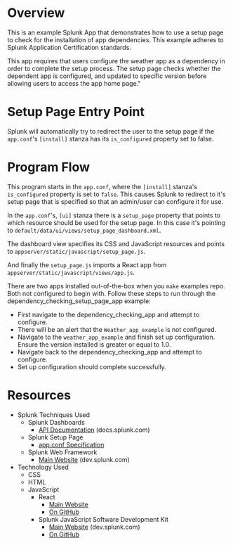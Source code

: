 # Overview

This is an example Splunk App that demonstrates how to use a setup page to check for the installation of app dependencies. This example adheres to Splunk Application Certification standards.

This app requires that users configure the weather app as a dependency in order to complete the setup process. The setup page checks whether the dependent app is configured, and updated to specific version before allowing users to access the app home page."

# Setup Page Entry Point

Splunk will automatically try to redirect the user to the setup page if the `app.conf`'s `[install]` stanza has its `is_configured` property set to false.

# Program Flow

This program starts in the `app.conf`, where the `[install]` stanza's `is_configured` property is set to `false`. This causes Splunk to redirect to it's setup page that is specified so that an admin/user can configure it for use.

In the `app.conf`'s, `[ui]` stanza there is a `setup_page` property that points to which resource should be used for the setup page. In this case it's pointing to `default/data/ui/views/setup_page_dashboard.xml`.

The dashboard view specifies its CSS and JavaScript resources and points to `appserver/static/javascript/setup_page.js`.

And finally the `setup_page.js` imports a React app from `appserver/static/javascript/views/app.js`.

There are two apps installed out-of-the-box when you `make` examples repo. Both not configured to begin with. Follow these steps to run through the dependency_checking_setup_page_app example:
- First navigate to the dependency_checking_app and attempt to configure. 
- There will be an alert that the `Weather_app_example` is not configured.
- Navigate to the `weather_app_example` and finish set up configuration. Ensure the version installed is greater or equal to 1.0.
- Navigate back to the dependency_checking_app and attempt to configure. 
- Set up configuration should complete successfully.


# Resources
- Splunk Techniques Used
    - Splunk Dashboards
        - [API Documentation](http://docs.splunk.com/Documentation/SplunkCloud/latest/Viz/PanelreferenceforSimplifiedXML) (docs.splunk.com)
    - Splunk Setup Page
        - [app.conf Specification](http://docs.splunk.com/Documentation/Splunk/6.6.3/admin/Appconf#.5Bui.5D)
    - Splunk Web Framework
        - [Main Website](https://dev.splunk.com/enterprise/docs/developapps/webframework) (dev.splunk.com)
- Technology Used
    - CSS
    - HTML
    - JavaScript
        - React
            - [Main Website](https://reactjs.org/)
            - [On GitHub](https://github.com/facebook/react)
        - Splunk JavaScript Software Development Kit
            - [Main Website](https://dev.splunk.com/enterprise/docs/javascript/sdk-javascript) (dev.splunk.com)
            - [On GitHub](https://github.com/splunk/splunk-sdk-javascript)
